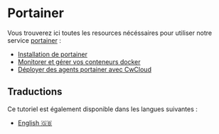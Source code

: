 # Portainer

Vous trouverez ici toutes les resources nécéssaires pour utiliser notre service [portainer](../../../../portainer.md) :

* [Installation de portainer](./installation.md)
* [Monitorer et gérer vos conteneurs docker](./containers.md)
* [Déployer des agents portainer avec CwCloud](./agent.md)

## Traductions

Ce tutoriel est également disponible dans les langues suivantes :
* [English 🇬🇧](../../../../tutorials/portainer/README.md)

